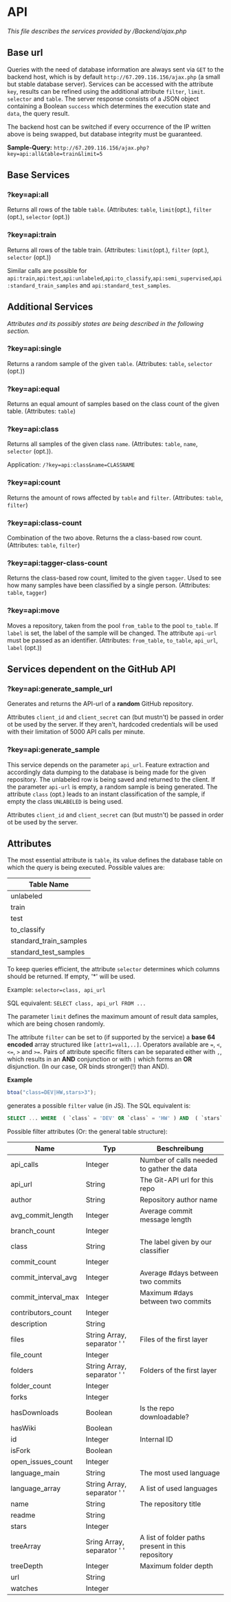 # API

_This file describes the services provided by /Backend/ajax.php_

## Base url

Queries with the need of database information are always sent via `GET` to the backend host, which is by default `http://67.209.116.156/ajax.php` (a small but stable database server). Services can be accessed with the attribute `key`, results can be refined using the additional attribute `filter`, `limit`. `selector` and `table`. The server response consists of a JSON object containing a Boolean `success` which determines the execution state and `data`, the query result.

The backend host can be switched if every occurrence of the IP written above is being swapped, but database integrity must be guaranteed.

**Sample-Query:**
`http://67.209.116.156/ajax.php?key=api:all&table=train&limit=5`

## Base Services

### ?key=api:all

Returns all rows of the table `table`. (Attributes: `table`, `limit`(opt.), `filter` (opt.), `selector` (opt.))

### ?key=api:train

Returns all rows of the table train. (Attributes: `limit`(opt.), `filter` (opt.), `selector` (opt.))

Similar calls are possible for `api:train`,`api:test`,`api:unlabeled`,`api:to_classify`,`api:semi_supervised`,`api:standard_train_samples` and `api:standard_test_samples`.

## Additional Services

_Attributes and its possibly states are being described in the following section._

### ?key=api:single

Returns a random sample of the given `table`. (Attributes: `table`, `selector` (opt.))

### ?key=api:equal

Returns an equal amount of samples based on the class count of the given table. (Attributes: `table`)

### ?key=api:class

Returns all samples of the given class `name`. (Attributes: `table`, `name`, `selector` (opt.)).

Application:
`/?key=api:class&name=CLASSNAME`

### ?key=api:count

Returns the amount of rows affected by `table` and `filter`. (Attributes: `table`, `filter`)

### ?key=api:class-count

Combination of the two above. Returns the a class-based row count. (Attributes: `table`, `filter`)

### ?key=api:tagger-class-count

Returns the class-based row count, limited to the given `tagger`. Used to see how many samples have been classified by a single person. (Attributes: `table`, `tagger`)

### ?key=api:move

Moves a repository, taken from the pool `from_table` to the pool `to_table`. If `label` is set, the label of the sample will be changed.
The attribute `api-url` must be passed as an identifier. (Attributes: `from_table`, `to_table`, `api_url`, `label` (opt.))

## Services dependent on the GitHub API

### ?key=api:generate_sample_url

Generates and returns the API-url of a **random** GitHub repository.

Attributes `client_id` and `client_secret` can (but mustn't) be passed in order ot be used by the server. If they aren't, hardcoded credentials will be used with their limitation of 5000 API calls per minute.

### ?key=api:generate_sample

This service depends on the parameter `api_url`. Feature extraction and accordingly data dumping to the database is being made for the given repository. The unlabeled row is being saved and returned to the client.
If the parameter `api-url` is empty, a random sample is being generated. The attribute `class` (opt.) leads to an instant classification of the sample, if empty the class `UNLABELED` is being used.

Attributes `client_id` and `client_secret` can (but mustn't) be passed in order ot be used by the server.


## Attributes

The most essential attribute is `table`, its value defines the database table on which the query is being executed. Possible values are:

<table>
	<thead>
		<tr>
			<th>Table Name</th>
		</tr>
	</thead>
	<tbody>
		<tr><td>unlabeled</td></tr>
		<tr><td>train</td></tr>
		<tr><td>test</td></tr>
		<tr><td>to_classify</td></tr>
		<tr><td>standard_train_samples</td></tr>
		<tr><td>standard_test_samples</td></tr>
	</tbody>
</table>

To keep queries efficient, the attribute `selector` determines which columns should be returned. If empty, '*' will be used.

Example: `selector=class, api_url`

SQL equivalent: `SELECT class, api_url FROM ...`

The parameter `limit` defines the maximum amount of result data samples, which are being chosen randomly.

The attribute `filter` can be set to (if supported by the service) a **base 64 encoded** array structured like `[attr1=val1,..]`. Operators available are `=`, `<`, `<=`, `>` and `>=`. Pairs of attribute specific filters can be separated either with `,`, which results in an **AND** conjunction or with `|` which forms an **OR** disjunction. (In our case, OR binds stronger(!) than AND).

**Example**
```javascript 
btoa("class=DEV|HW,stars>3");
```
generates a possible `filter` value (in JS). The SQL equivalent is:

```sql
SELECT ... WHERE  ( `class` = 'DEV' OR `class` = 'HW' ) AND  ( `stars` > '3' )
```

Possible filter attributes (Or: the general table structure):
<table>
	<thead>
		<tr>
			<th>Name</th>
			<th>Typ</th>
			<th>Beschreibung</th>
		</tr>
	</thead>
	<tbody>
		<tr>
	<td>api_calls</td>
	<td>Integer</td>
	<td>Number of calls needed to gather the data</td>
</tr>
<tr>
	<td>api_url</td>
	<td>String</td>
	<td>The Git-API url for this repo</td>
</tr>
<tr>
	<td>author</td>
	<td>String</td>
	<td>Repository author name</td>
</tr>
<tr>
	<td>avg_commit_length</td>
	<td>Integer</td>
	<td>Average commit message length</td>
</tr>
<tr>
	<td>branch_count</td>
	<td>Integer</td>
	<td></td>
</tr>
<tr>
	<td>class</td>
	<td>String</td>
	<td>The label given by our classifier</td>
</tr>
<tr>
	<td>commit_count</td>
	<td>Integer</td>
	<td></td>
</tr>
<tr>
	<td>commit_interval_avg</td>
	<td>Integer</td>
	<td>Average #days between two commits</td>
</tr>
<tr>
	<td>commit_interval_max</td>
	<td>Integer</td>
	<td>Maximum #days between two commits</td>
</tr>
<tr>
	<td>contributors_count</td>
	<td>Integer</td>
	<td></td>
</tr>
<tr>
	<td>description</td>
	<td>String</td>
	<td></td>
</tr>
<tr>
	<td>files</td>
	<td>String Array, separator ' '</td>
	<td>Files of the first layer</td>
</tr>
<tr>
	<td>file_count</td>
	<td>Integer</td>
	<td></td>
</tr>
<tr>
	<td>folders</td>
	<td>String Array, separator ' '</td>
	<td>Folders of the first layer</td>
</tr>
<tr>
	<td>folder_count</td>
	<td>Integer</td>
	<td></td>
</tr>
<tr>
	<td>forks</td>
	<td>Integer</td>
	<td></td>
</tr>
<tr>
	<td>hasDownloads</td>
	<td>Boolean</td>
	<td>Is the repo downloadable?</td>
</tr>
<tr>
	<td>hasWiki</td>
	<td>Boolean</td>
	<td></td>
</tr>
<tr>
	<td>id</td>
	<td>Integer</td>
	<td>Internal ID</td>
</tr>
<tr>
	<td>isFork</td>
	<td>Boolean</td>
	<td></td>
</tr>
<tr>
	<td>open_issues_count</td>
	<td>Integer</td>
	<td></td>
</tr>
<tr>
	<td>language_main</td>
	<td>String</td>
	<td>The most used language</td>
</tr>
<tr>
	<td>language_array</td>
	<td>String Array, separator ' '</td>
	<td>A list of used languages</td>
</tr>
<tr>
	<td>name</td>
	<td>String</td>
	<td>The repository title</td>
</tr>
<tr>
	<td>readme</td>
	<td>String</td>
	<td></td>
</tr>
<tr>
	<td>stars</td>
	<td>Integer</td>
	<td></td>
</tr>
<tr>
	<td>treeArray</td>
	<td>Sring Array, separator ' '</td>
	<td>A list of folder paths present in this repository</td>
</tr>
<tr>
	<td>treeDepth</td>
	<td>Integer</td>
	<td>Maximum folder depth</td>
</tr>
<tr>
	<td>url</td>
	<td>String</td>
	<td></td>
</tr>
<tr>
	<td>watches</td>
	<td>Integer</td>
	<td></td>
</tr>
	</tbody>
</table>
